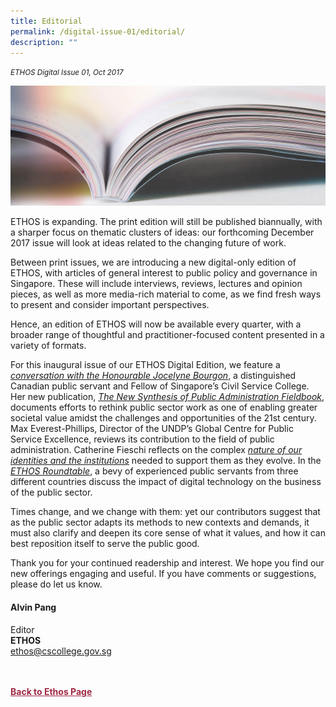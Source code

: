 ```yaml
---
title: Editorial
permalink: /digital-issue-01/editorial/
description: ""
---
```

<style>
	
.author p
{
	font-size: 15px;
	line-height:24px;
}
	
.notestop ol li
{
font-size: 15px;
line-height:22px;
}	
	
.back a
{
	color: #9f2943;
	font-weight: bold;
}

#banner img
{
	width:100%;
}
	
.author
{
margin-top:40px;
padding-bottom:30px;
}		
	
</style>

<em><small>ETHOS Digital Issue 01, Oct 2017</small></em>
<div class="background-image">
<img src="/images/Landing_Banner_Images/knowledge_editorial_banner_01.jpg">
</div>


<p>ETHOS is expanding. The print edition will still be published biannually, with a sharper focus on thematic clusters of ideas: our forthcoming December 2017 issue will look at ideas related to the changing future of work.</p>

<p>Between print issues, we are introducing a new digital-only edition of ETHOS, with articles of general interest to public policy and governance in Singapore. These will include interviews, reviews, lectures and opinion pieces, as well as more media-rich material to come, as we find fresh ways to present and consider important perspectives.
</p>

<p>Hence, an edition of ETHOS will now be available every quarter, with a broader range of thoughtful and practitioner-focused content presented in a variety of formats.
</p>

<p>For this inaugural issue of our ETHOS Digital Edition, we feature a <a href="/digital-issue-01/the-new-synthesis-in-the-field/"><em>conversation with the Honourable Jocelyne Bourgon</em></a>, a distinguished Canadian public servant and Fellow of Singapore’s Civil Service College. Her new publication, <a href="/digital-issue-01/the-new-synthesis-of-public-administration-fieldbook/"><em>The New Synthesis of Public Administration Fieldbook</em></a>, documents efforts to rethink public sector work as one of enabling greater societal value amidst the challenges and opportunities of the 21st century. Max Everest-Phillips, Director of the UNDP’s Global Centre for Public Service Excellence, reviews its contribution to the field of public administration. Catherine Fieschi reflects on the complex <a href="/digital-issue-01/opinion-identities-and-institutions-the-needs-of-a-new-era/"><em>nature of our identities and the institutions</em></a> needed to support them as they evolve. In the <a href="/digital-issue-01/roundtable-how-technology-is-transforming-the-public-sector/"><em>ETHOS Roundtable</em></a>, a bevy of experienced public servants from three different countries discuss the impact of digital technology on the business of the public sector.</p>

<p>Times change, and we change with them: yet our contributors suggest that as the public sector adapts its methods to new contexts and demands, it must also clarify and deepen its core sense of what it values, and how it can best reposition itself to serve the public good.</p>

<p>Thank you for your continued readership and interest. We hope you find our new offerings engaging and useful. If you have comments or suggestions, please do let us know.</p>


<h4>Alvin Pang</h4>

<p>Editor
<br>
<strong>ETHOS</strong>
<br>
<a href="mailto:ethos@cscollege.gov.sg">ethos@cscollege.gov.sg</a>
</p>

	
<br>
<br>	
<div class="back">
<a href="/ethos/">Back to Ethos Page</a>	
</div>